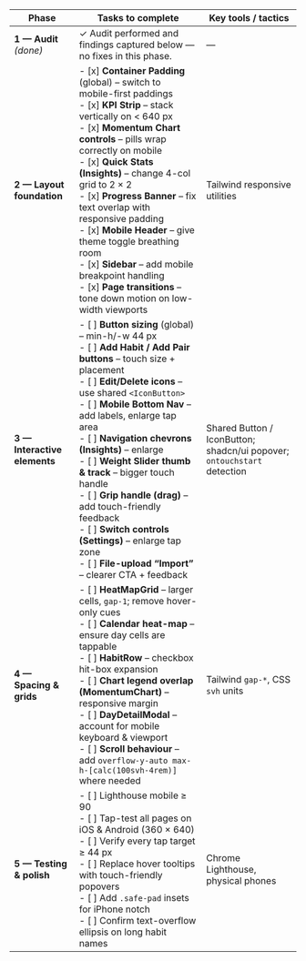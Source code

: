 | Phase                        | Tasks to complete                                                                                                                                                                                                                                                                                                                                                                                                                                                                                                                                               | Key tools / tactics                                                     |
| ---------------------------- | --------------------------------------------------------------------------------------------------------------------------------------------------------------------------------------------------------------------------------------------------------------------------------------------------------------------------------------------------------------------------------------------------------------------------------------------------------------------------------------------------------------------------------------------------------------- | ----------------------------------------------------------------------- |
| **1 — Audit** *(done)*       | ✓ Audit performed and findings captured below ― no fixes in this phase.                                                                                                                                                                                                                                                                                                                                                                                                                                                                                         | —                                                                       |
| **2 — Layout foundation**    | - \[x] **Container Padding** (global) – switch to mobile-first paddings<br>- \[x] **KPI Strip** – stack vertically on < 640 px<br>- \[x] **Momentum Chart controls** – pills wrap correctly on mobile<br>- \[x] **Quick Stats (Insights)** – change 4-col grid to 2 × 2<br>- \[x] **Progress Banner** – fix text overlap with responsive padding<br>- \[x] **Mobile Header** – give theme toggle breathing room<br>- \[x] **Sidebar** – add mobile breakpoint handling<br>- \[x] **Page transitions** – tone down motion on low-width viewports                 | Tailwind responsive utilities                                           |
| **3 — Interactive elements** | - \[ ] **Button sizing** (global) – min-h/-w 44 px<br>- \[ ] **Add Habit / Add Pair buttons** – touch size + placement<br>- \[ ] **Edit/Delete icons** – use shared `<IconButton>`<br>- \[ ] **Mobile Bottom Nav** – add labels, enlarge tap area<br>- \[ ] **Navigation chevrons (Insights)** – enlarge<br>- \[ ] **Weight Slider thumb & track** – bigger touch handle<br>- \[ ] **Grip handle (drag)** – add touch-friendly feedback<br>- \[ ] **Switch controls (Settings)** – enlarge tap zone<br>- \[ ] **File-upload “Import”** – clearer CTA + feedback | Shared Button / IconButton; shadcn/ui popover; `ontouchstart` detection |
| **4 — Spacing & grids**      | - \[ ] **HeatMapGrid** – larger cells, `gap-1`; remove hover-only cues<br>- \[ ] **Calendar heat-map** – ensure day cells are tappable<br>- \[ ] **HabitRow** – checkbox hit-box expansion<br>- \[ ] **Chart legend overlap (MomentumChart)** – responsive margin<br>- \[ ] **DayDetailModal** – account for mobile keyboard & viewport<br>- \[ ] **Scroll behaviour** – add `overflow-y-auto max-h-[calc(100svh-4rem)]` where needed                                                                                                                           | Tailwind `gap-*`, CSS `svh` units                                       |
| **5 — Testing & polish**     | - \[ ] Lighthouse mobile ≥ 90<br>- \[ ] Tap-test all pages on iOS & Android (360 × 640)<br>- \[ ] Verify every tap target ≥ 44 px<br>- \[ ] Replace hover tooltips with touch-friendly popovers<br>- \[ ] Add `.safe-pad` insets for iPhone notch<br>- \[ ] Confirm text-overflow ellipsis on long habit names                                                                                                                                                                                                                                                  | Chrome Lighthouse, physical phones                                      |
